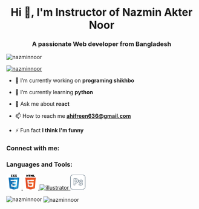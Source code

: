 
<h1 align="center">Hi 👋, I'm Instructor of Nazmin Akter Noor</h1>
<h3 align="center">A passionate Web developer from Bangladesh</h3>

<p align="left"> <img src="https://komarev.com/ghpvc/?username=nazminnoor&label=Profile%20views&color=0e75b6&style=flat" alt="nazminnoor" /> </p>

<p align="left"> <a href="https://github.com/ryo-ma/github-profile-trophy"><img src="https://github-profile-trophy.vercel.app/?username=nazminnoor" alt="nazminnoor" /></a> </p>

- 🔭 I’m currently working on **programing shikhbo**

- 🌱 I’m currently learning **python**

- 💬 Ask me about **react**

- 📫 How to reach me **ahifreen636@gmail.com**

- ⚡ Fun fact **I think I'm funny**

<h3 align="left">Connect with me:</h3>
<p align="left">
</p>

<h3 align="left">Languages and Tools:</h3>
<p align="left"> <a href="https://www.w3schools.com/css/" target="_blank" rel="noreferrer"> <img src="https://raw.githubusercontent.com/devicons/devicon/master/icons/css3/css3-original-wordmark.svg" alt="css3" width="40" height="40"/> </a> <a href="https://www.w3.org/html/" target="_blank" rel="noreferrer"> <img src="https://raw.githubusercontent.com/devicons/devicon/master/icons/html5/html5-original-wordmark.svg" alt="html5" width="40" height="40"/> </a> <a href="https://www.adobe.com/in/products/illustrator.html" target="_blank" rel="noreferrer"> <img src="https://www.vectorlogo.zone/logos/adobe_illustrator/adobe_illustrator-icon.svg" alt="illustrator" width="40" height="40"/> </a> <a href="https://www.photoshop.com/en" target="_blank" rel="noreferrer"> <img src="https://raw.githubusercontent.com/devicons/devicon/master/icons/photoshop/photoshop-line.svg" alt="photoshop" width="40" height="40"/> </a> </p>

<p><img align="left" src="https://github-readme-stats.vercel.app/api/top-langs?username=nazminnoor&show_icons=true&locale=en&layout=compact" alt="nazminnoor" /></p>

<p>&nbsp;<img align="center" src="https://github-readme-stats.vercel.app/api?username=nazminnoor&show_icons=true&locale=en" alt="nazminnoor" /></p>
